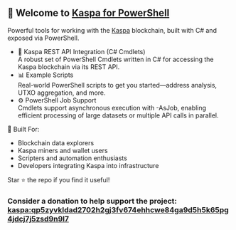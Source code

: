 ## 👋 Welcome to [Kaspa for PowerShell](https://www.youtube.com/@KaspaForPowershell)

Powerful tools for working with the [Kaspa](https://kaspa.org/) blockchain, built with C# and exposed via PowerShell.

- 💠 Kaspa REST API Integration (C# Cmdlets)  
A robust set of PowerShell Cmdlets written in C# for accessing the Kaspa blockchain via its REST API.
- 📊 Example Scripts  
Real-world PowerShell scripts to get you started—address analysis, UTXO aggregation, and more.  
- ⚙️ PowerShell Job Support  
Cmdlets support asynchronous execution with -AsJob, enabling efficient processing of large datasets or multiple API calls in parallel.  

🧱 Built For:
- Blockchain data explorers
- Kaspa miners and wallet users
- Scripters and automation enthusiasts
- Developers integrating Kaspa into infrastructure

Star ⭐ the repo if you find it useful!

### Consider a donation to help support the project: [kaspa:qp5zyvkldad2702h2gj3fv674ehhcwe84ga9d5h5k65pg4jdcj7j5zsd9n9l7](https://www.kas.fyi/address/kaspa:qp5zyvkldad2702h2gj3fv674ehhcwe84ga9d5h5k65pg4jdcj7j5zsd9n9l7)
